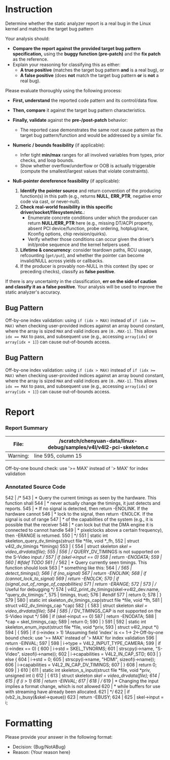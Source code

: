 # Instruction

Determine whether the static analyzer report is a real bug in the Linux kernel and matches the target bug pattern

Your analysis should:
- **Compare the report against the provided target bug pattern specification,** using the **buggy function (pre-patch)** and the **fix patch** as the reference.
- Explain your reasoning for classifying this as either:
  - **A true positive** (matches the target bug pattern **and** is a real bug), or
  - **A false positive** (does **not** match the target bug pattern **or** is **not** a real bug).

Please evaluate thoroughly using the following process:

- **First, understand** the reported code pattern and its control/data flow.
- **Then, compare** it against the target bug pattern characteristics.
- **Finally, validate** against the **pre-/post-patch** behavior:
  - The reported case demonstrates the same root cause pattern as the target bug pattern/function and would be addressed by a similar fix.

- **Numeric / bounds feasibility** (if applicable):
  - Infer tight **min/max** ranges for all involved variables from types, prior checks, and loop bounds.
  - Show whether overflow/underflow or OOB is actually triggerable (compute the smallest/largest values that violate constraints).

- **Null-pointer dereference feasibility** (if applicable):
  1. **Identify the pointer source** and return convention of the producing function(s) in this path (e.g., returns **NULL**, **ERR_PTR**, negative error code via cast, or never-null).
  2. **Check real-world feasibility in this specific driver/socket/filesystem/etc.**:
     - Enumerate concrete conditions under which the producer can return **NULL/ERR_PTR** here (e.g., missing DT/ACPI property, absent PCI device/function, probe ordering, hotplug/race, Kconfig options, chip revision/quirks).
     - Verify whether those conditions can occur given the driver’s init/probe sequence and the kernel helpers used.
  3. **Lifetime & concurrency**: consider teardown paths, RCU usage, refcounting (`get/put`), and whether the pointer can become invalid/NULL across yields or callbacks.
  4. If the producer is provably non-NULL in this context (by spec or preceding checks), classify as **false positive**.

If there is any uncertainty in the classification, **err on the side of caution and classify it as a false positive**. Your analysis will be used to improve the static analyzer's accuracy.

## Bug Pattern

Off-by-one index validation: using `if (idx > MAX)` instead of `if (idx >= MAX)` when checking user-provided indices against an array bound constant, where the array is sized `MAX` and valid indices are `[0..MAX-1]`. This allows `idx == MAX` to pass, and subsequent use (e.g., accessing `array[idx]` or `array[idx + 1]`) can cause out-of-bounds access.

## Bug Pattern

Off-by-one index validation: using `if (idx > MAX)` instead of `if (idx >= MAX)` when checking user-provided indices against an array bound constant, where the array is sized `MAX` and valid indices are `[0..MAX-1]`. This allows `idx == MAX` to pass, and subsequent use (e.g., accessing `array[idx]` or `array[idx + 1]`) can cause out-of-bounds access.

# Report

### Report Summary

File:| /scratch/chenyuan-data/linux-debug/samples/v4l/v4l2-pci-skeleton.c
---|---
Warning:| line 595, column 15
Off-by-one bound check: use '>= MAX' instead of '> MAX' for index validation

### Annotated Source Code


542   | /*
543   |  * Query the current timings as seen by the hardware. This function shall
544   |  * never actually change the timings, it just detects and reports.
545   |  * If no signal is detected, then return -ENOLINK. If the hardware cannot
546   |  * lock to the signal, then return -ENOLCK. If the signal is out of range
547   |  * of the capabilities of the system (e.g., it is possible that the receiver
548   |  * can lock but that the DMA engine it is connected to cannot handle
549   |  * pixelclocks above a certain frequency), then -ERANGE is returned.
550   |  */
551   | static int skeleton_query_dv_timings(struct file *file, void *_fh,
552   |  struct v4l2_dv_timings *timings)
553   | {
554   |  struct skeleton *skel = video_drvdata(file);
555   |
556   |  /* QUERY_DV_TIMINGS is not supported on the S-Video input */
557   |  if (skel->input == 0)
558   |  return -ENODATA;
559   |
560   | #ifdef TODO
561   |  /*
562   |  * Query currently seen timings. This function should look
563   |  * something like this:
564   |  */
565   | 	detect_timings();
566   |  if (no_signal)
567   |  return -ENOLINK;
568   |  if (cannot_lock_to_signal)
569   |  return -ENOLCK;
570   |  if (signal_out_of_range_of_capabilities)
571   |  return -ERANGE;
572   |
573   |  /* Useful for debugging */
574   | 	v4l2_print_dv_timings(skel->v4l2_dev.name, "query_dv_timings:",
575   | 			timings, true);
576   | #endif
577   |  return 0;
578   | }
579   |
580   | static int skeleton_dv_timings_cap(struct file *file, void *fh,
581   |  struct v4l2_dv_timings_cap *cap)
582   | {
583   |  struct skeleton *skel = video_drvdata(file);
584   |
585   |  /* DV_TIMINGS_CAP is not supported on the S-Video input */
586   |  if (skel->input == 0)
587   |  return -ENODATA;
588   | 	*cap = skel_timings_cap;
589   |  return 0;
590   | }
591   |
592   | static int skeleton_enum_input(struct file *file, void *priv,
593   |  struct v4l2_input *i)
594   | {
595   |  if (i->index > 1)
    1Assuming field 'index' is <= 1→
    2←Off-by-one bound check: use '>= MAX' instead of '> MAX' for index validation
596   |  return -EINVAL;
597   |
598   | 	i->type = V4L2_INPUT_TYPE_CAMERA;
599   |  if (i->index == 0) {
600   | 		i->std = SKEL_TVNORMS;
601   |  strscpy(i->name, "S-Video", sizeof(i->name));
602   | 		i->capabilities = V4L2_IN_CAP_STD;
603   | 	} else {
604   | 		i->std = 0;
605   |  strscpy(i->name, "HDMI", sizeof(i->name));
606   | 		i->capabilities = V4L2_IN_CAP_DV_TIMINGS;
607   | 	}
608   |  return 0;
609   | }
610   |
611   | static int skeleton_s_input(struct file *file, void *priv, unsigned int i)
612   | {
613   |  struct skeleton *skel = video_drvdata(file);
614   |
615   |  if (i > 1)
616   |  return -EINVAL;
617   |
618   |  /*
619   |  * Changing the input implies a format change, which is not allowed
620   |  * while buffers for use with streaming have already been allocated.
621   |  */
622   |  if (vb2_is_busy(&skel->queue))
623   |  return -EBUSY;
624   |
625   | 	skel->input = i;

# Formatting

Please provide your answer in the following format:

- Decision: {Bug/NotABug}
- Reason: {Your reason here}
